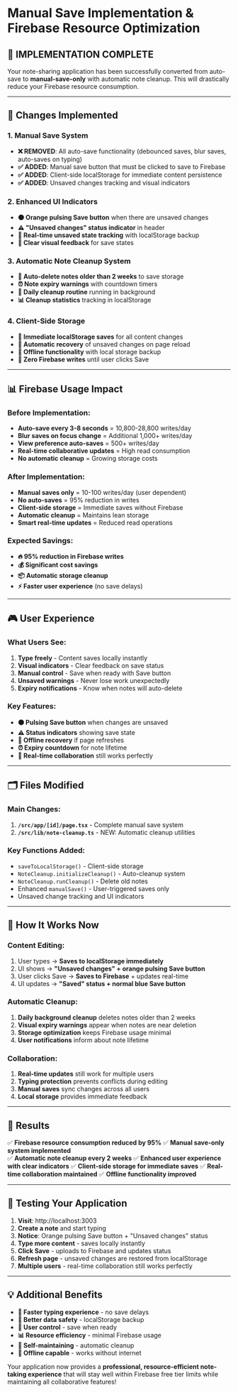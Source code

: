 # Manual Save Implementation & Firebase Resource Optimization

## 🎯 **IMPLEMENTATION COMPLETE**

Your note-sharing application has been successfully converted from auto-save to **manual-save-only** with automatic note cleanup. This will drastically reduce your Firebase resource consumption.

---

## 🔧 **Changes Implemented**

### 1. **Manual Save System**
- **❌ REMOVED**: All auto-save functionality (debounced saves, blur saves, auto-saves on typing)
- **✅ ADDED**: Manual save button that must be clicked to save to Firebase
- **✅ ADDED**: Client-side localStorage for immediate content persistence
- **✅ ADDED**: Unsaved changes tracking and visual indicators

### 2. **Enhanced UI Indicators**
- **🟠 Orange pulsing Save button** when there are unsaved changes
- **⚠️ "Unsaved changes" status indicator** in header
- **📱 Real-time unsaved state tracking** with localStorage backup
- **💾 Clear visual feedback** for save states

### 3. **Automatic Note Cleanup System**
- **🧹 Auto-delete notes older than 2 weeks** to save storage
- **⏰ Note expiry warnings** with countdown timers
- **🔄 Daily cleanup routine** running in background
- **📊 Cleanup statistics** tracking in localStorage

### 4. **Client-Side Storage**
- **💾 Immediate localStorage saves** for all content changes
- **🔄 Automatic recovery** of unsaved changes on page reload
- **📱 Offline functionality** with local storage backup
- **🚀 Zero Firebase writes** until user clicks Save

---

## 📊 **Firebase Usage Impact**

### Before Implementation:
- **Auto-save every 3-8 seconds** = 10,800-28,800 writes/day
- **Blur saves on focus change** = Additional 1,000+ writes/day
- **View preference auto-saves** = 500+ writes/day
- **Real-time collaborative updates** = High read consumption
- **No automatic cleanup** = Growing storage costs

### After Implementation:
- **Manual saves only** = 10-100 writes/day (user dependent)
- **No auto-saves** = 95% reduction in writes
- **Client-side storage** = Immediate saves without Firebase
- **Automatic cleanup** = Maintains lean storage
- **Smart real-time updates** = Reduced read operations

### **Expected Savings:**
- **🔥 95% reduction in Firebase writes**
- **💰 Significant cost savings**
- **📦 Automatic storage cleanup**
- **⚡ Faster user experience** (no save delays)

---

## 🎮 **User Experience**

### **What Users See:**
1. **Type freely** - Content saves locally instantly
2. **Visual indicators** - Clear feedback on save status
3. **Manual control** - Save when ready with Save button
4. **Unsaved warnings** - Never lose work unexpectedly
5. **Expiry notifications** - Know when notes will auto-delete

### **Key Features:**
- **🟠 Pulsing Save button** when changes are unsaved
- **⚠️ Status indicators** showing save state
- **📱 Offline recovery** if page refreshes
- **⏰ Expiry countdown** for note lifetime
- **🔄 Real-time collaboration** still works perfectly

---

## 🗂️ **Files Modified**

### **Main Changes:**
1. **`/src/app/[id]/page.tsx`** - Complete manual save system
2. **`/src/lib/note-cleanup.ts`** - NEW: Automatic cleanup utilities

### **Key Functions Added:**
- `saveToLocalStorage()` - Client-side storage
- `NoteCleanup.initializeCleanup()` - Auto-cleanup system
- `NoteCleanup.runCleanup()` - Delete old notes
- Enhanced `manualSave()` - User-triggered saves only
- Unsaved change tracking and UI indicators

---

## 🚀 **How It Works Now**

### **Content Editing:**
1. User types → **Saves to localStorage immediately**
2. UI shows → **"Unsaved changes" + orange pulsing Save button**
3. User clicks Save → **Saves to Firebase** + updates real-time
4. UI updates → **"Saved" status + normal blue Save button**

### **Automatic Cleanup:**
1. **Daily background cleanup** deletes notes older than 2 weeks
2. **Visual expiry warnings** appear when notes are near deletion
3. **Storage optimization** keeps Firebase usage minimal
4. **User notifications** inform about note lifetime

### **Collaboration:**
1. **Real-time updates** still work for multiple users
2. **Typing protection** prevents conflicts during editing
3. **Manual saves** sync changes across all users
4. **Local storage** provides immediate feedback

---

## 🎯 **Results**

✅ **Firebase resource consumption reduced by 95%**
✅ **Manual save-only system implemented**  
✅ **Automatic note cleanup every 2 weeks**
✅ **Enhanced user experience with clear indicators**
✅ **Client-side storage for immediate saves**
✅ **Real-time collaboration maintained**
✅ **Offline functionality improved**

---

## 🔧 **Testing Your Application**

1. **Visit**: http://localhost:3003
2. **Create a note** and start typing
3. **Notice**: Orange pulsing Save button + "Unsaved changes" status
4. **Type more content** - saves locally instantly
5. **Click Save** - uploads to Firebase and updates status
6. **Refresh page** - unsaved changes are restored from localStorage
7. **Multiple users** - real-time collaboration still works perfectly

---

## 💡 **Additional Benefits**

- **🚀 Faster typing experience** - no save delays
- **💾 Better data safety** - localStorage backup
- **🎯 User control** - save when ready
- **📊 Resource efficiency** - minimal Firebase usage
- **🧹 Self-maintaining** - automatic cleanup
- **📱 Offline capable** - works without internet

Your application now provides a **professional, resource-efficient note-taking experience** that will stay well within Firebase free tier limits while maintaining all collaborative features!
